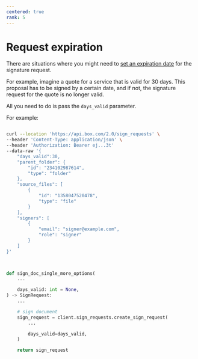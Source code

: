 ```yaml
---
centered: true
rank: 5
---
```


# Request expiration

There are situations where you might need to [set an expiration date][exp-date] 
for the signature request.

For example, imagine a quote for a service that is valid for 30 days. This 
proposal has to be signed by a certain date, and if not, the signature request 
for the quote is no longer valid.

All you need to do is pass the `days_valid` parameter.

For example:

<Tabs>
<Tab title='cURL'>
    
```bash

curl --location 'https://api.box.com/2.0/sign_requests' \
--header 'Content-Type: application/json' \
--header 'Authorization: Bearer ej...3t'
--data-raw '{
    "days_valid":30,
    "parent_folder": {
        "id": "234102987614",
        "type": "folder"
    },
    "source_files": [
        {
            "id": "1358047520478",
            "type": "file"
        }
    ],
    "signers": [
        {
            "email": "signer@example.com",
            "role": "signer"
        }
    ]
}'
    
```
    
</Tab>
<Tab title='Python Gen SDK'>

```python

def sign_doc_single_more_options(
    ...

    days_valid: int = None,
) -> SignRequest:
    ...

    # sign document
    sign_request = client.sign_requests.create_sign_request(
        ...

        days_valid=days_valid,
    )

    return sign_request

```

</Tab>
</Tabs>

[exp-date]: https://support.box.com/hc/en-us/articles/4404105810195-Sending-a-document-for-signature#:~:text=Step%205%3A%20Setting%20an%20expiration